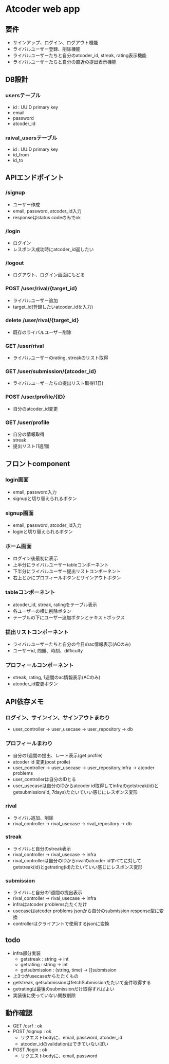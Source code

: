 # Atcoder web app


## 要件
- サインアップ、ログイン、ログアウト機能
- ライバルユーザー登録、削除機能
- ライバルユーザーたちと自分のatcoder_id, streak, rating表示機能
- ライバルユーザーたちと自分の直近の提出表示機能

## DB設計
### usersテーブル
- id : UUID primary key
- email 
- password
- atcoder_id

### raival_usersテーブル
- id : UUID primary key
- id_from
- id_to

## APIエンドポイント
### /signup
- ユーザー作成
- email, password, atcoder_id入力
- responseはstatus codeのみでok
### /login
- ログイン
- レスポンス成功時にatcoder_id返したい
### /logout
- ログアウト、ログイン画面にもどる
### POST /user/rival/{target_id}
- ライバルユーザー追加
- target_id(登録したいatcoder_idを入力)
### delete /user/rival/{target_id}
- 既存のライバルユーザー削除
### GET /user/rival
- ライバルユーザーのrating, streakのリスト取得
### GET /user/submission/{atcoder_id}
- ライバルユーザーたちの提出リスト取得(1日)
### POST /user/profile/{ID}
- 自分のatcoder_id変更
### GET /user/profile
- 自分の情報取得
- streak
- 提出リスト(1週間)


## フロントcomponent
### login画面
- email, password入力
- signupと切り替えられるボタン
### signup画面
- email, password, atcoder_id入力
- loginと切り替えられるボタン
### ホーム画面
- ログイン後最初に表示
- 上半分にライバルユーザーtableコンポーネント
- 下半分にライバルユーザー提出リストコンポーネント
- 右上とかにプロフィールボタンとサインアウトボタン
### tableコンポーネント
- atcoder_id, streak, ratingをテーブル表示
- 各ユーザーの横に削除ボタン
- テーブルの下にユーザー追加ボタンとテキストボックス

### 提出リストコンポーネント
- ライバルユーザーたちと自分の今日のac情報表示(ACのみ)
- ユーザーid, 問題、時刻、difficulty

### プロフィールコンポーネント
- streak, rating, 1週間のac情報表示(ACのみ)
- atcoder_id変更ボタン

## API依存メモ
### ログイン、サインイン、サインアウトまわり
- user_controller -> user_usecase -> user_repository -> db
### プロフィールまわり
- 自分の1週間の提出、レート表示(get profile)
- atcoder id 変更(post proile)
- user_controller -> user_usecase -> user_repository,infra -> atcoder problems
- user_controllerは自分のIDとる
- user_usecaseは自分のIDからatcoder id取得してinfraのgetstreak(id)とgetsubmission(id, 7days)たたいていい感じにレスポンス変形
### rival
- ライバル追加、削除
- rival_controller -> rival_usecase -> rival_repository -> db
### streak
- ライバルと自分のstreak表示
- rival_controller -> rival_usecase -> infra
- rival_controllerは自分のIDからrivalのatcoder idすべてに対してgetstreak(id)とgetrating(id)たたいていい感じにレスポンス変形
### submission
- ライバルと自分の1週間の提出表示
- rival_controller -> rival_usecase -> infra
- infraはatcoder problemsたたくだけ
- usecaseはatcoder problems jsonから自分のsubmission response型に変換
- controllerはクライアントで使用するjsonに変換

## todo
- infra部分実装
  - getstreak : string -> int
  - getrating : string -> int
  - getsubmission : (string, time) -> []submission
- 上3つがusecaseからたたくもの
- getstreak, getsubmissionはfetchSubmissionたたいて全件取得する
- getratingは最後のsubmissionだけ取得すればよい
- 実装後に使っていない関数削除

## 動作確認
- GET /csrf : ok
- POST /signup : ok
  - リクエストbodyに、email, password, atcoder_id
  - atcoder_idのvalidationはできていないぽい
- POST /login : ok
  - リクエストbodyに、email, password